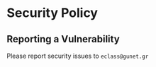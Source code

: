 # Security Policy

## Reporting a Vulnerability

Please report security issues to `eclass@gunet.gr`
